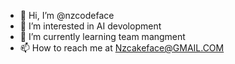 - 👋 Hi, I’m @nzcodeface
- 👀 I’m interested in AI devolopment 
- 🌱 I’m currently learning team mangment
- 📫 How to reach me at Nzcakeface@GMAIL.COM

<!---
nzcodeface/nzcodeface is a ✨ special ✨ repository because its `README.md` (this file) appears on your GitHub profile.
You can click the Preview link to take a look at your changes.
--->
